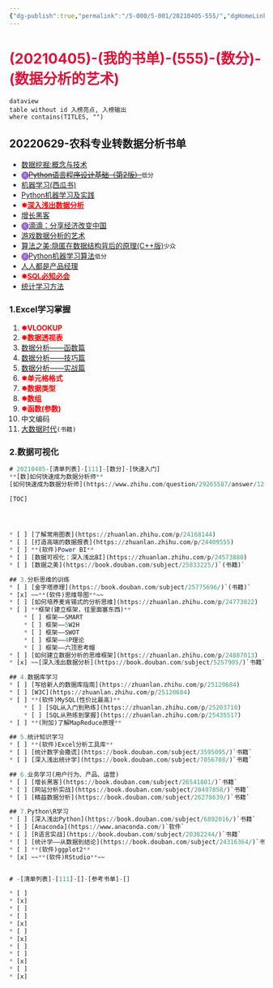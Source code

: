 ```yaml
---
{"dg-publish":true,"permalink":"/5-000/5-001/20210405-555/","dgHomeLink":true,"dgPassFrontmatter":false}
---
```



# <font color=#DC143C>(20210405)-(我的书单)-(555)-(数分)-(数据分析的艺术)</font>

```
dataview
table without id 入榜亮点, 入榜输出
where contains(TITLES, "")
```

## 20220629-农科专业转数据分析书单
+ [数据挖掘:概念与技术](https://book.douban.com/subject/11542972/)
+ <strong><font color=#9966CC>🅚</font></strong>[~~Python语言程序设计基础（第2版）~~](https://book.douban.com/subject/27021033/)`低分`
+ [机器学习(西瓜书)](https://book.douban.com/subject/26708119/)
+ [Python机器学习及实践](https://book.douban.com/subject/26886337/)
+ <strong><font color=#FF0000>✸</font></strong>[<strong><font color=#FF0000>深入浅出数据分析</font></strong>](https://book.douban.com/subject/5257905/)
+ [增长黑客](https://book.douban.com/subject/27593848/)
+ <strong><font color=#9966CC>🅚</font></strong>[滴滴：分享经济改变中国](https://book.douban.com/subject/26800138/)
+ [游戏数据分析的艺术](https://book.douban.com/subject/26464679/)
+ [算法之美:隐匿在数据结构背后的原理(C++版)](https://book.douban.com/subject/26713270/)`少众`
+ <strong><font color=#9966CC>🅚</font></strong>[Python机器学习算法](https://book.douban.com/subject/27076219/)`低分`
+ [人人都是产品经理](https://book.douban.com/subject/4723970/)
+ <strong><font color=#FF0000>✸</font></strong>[<strong><font color=#FF0000>SQL必知必会</font></strong>](https://book.douban.com/subject/24250054/)
+ [统计学习方法](https://book.douban.com/subject/10590856/)

### 1.Excel学习掌握
1. <strong><font color=#FF0000>✸VLOOKUP</font></strong>
2. <strong><font color=#FF0000>✸数据透视表</font></strong>
3. [数据分析——函数篇](https://zhuanlan.zhihu.com/p/23345231)
4. [数据分析——技巧篇](https://zhuanlan.zhihu.com/p/23618955)
5. [数据分析——实战篇](https://zhuanlan.zhihu.com/p/24084300)
6. <strong><font color=#FF0000>✸单元格格式</font></strong>
7. <strong><font color=#FF0000>✸数据类型</font></strong>
8. <strong><font color=#FF0000>✸数组</font></strong>
9. <strong><font color=#FF0000>✸函数(参数)</font></strong>
10. 中文编码
11. [大数据时代](https://book.douban.com/subject/20429677/)`(书籍)`

### 2.数据可视化















```SQL
# 20210405-[清单列表]-[111]-[数分]-[快速入门]
**[数]如何快速成为数据分析师**
[如何快速成为数据分析师](https://www.zhihu.com/question/29265587/answer/125091104)

[TOC]




* [ ] [了解常用图表](https://zhuanlan.zhihu.com/p/24168144)
* [ ] [打造高端的数据报表](https://zhuanlan.zhihu.com/p/24409555)
* [ ] **(软件)Power BI**
* [ ] [数据可视化：深入浅出BI](https://zhuanlan.zhihu.com/p/24573880)
* [ ] [数据之美](https://book.douban.com/subject/25833225/)`(书籍)`

## 3.分析思维的训练
* [ ] [金字塔原理](https://book.douban.com/subject/25775696/)`(书籍)`
* [x] ~~**(软件)思维导图**~~
* [ ] [如何培养麦肯锡式的分析思维](https://zhuanlan.zhihu.com/p/24773022)
* [ ] **框架(建立框架，往里面塞东西)**
    * [ ] 框架——SMART
    * [ ] 框架——5W2H
    * [ ] 框架——SWOT
    * [ ] 框架——4P理论
    * [ ] 框架——六顶思考帽
* [ ] [如何建立数据分析的思维框架](https://zhuanlan.zhihu.com/p/24887013)
* [x] ~~[深入浅出数据分析](https://book.douban.com/subject/5257905/)`书籍`~~

## 4.数据库学习
* [ ] [写给新人的数据库指南](https://zhuanlan.zhihu.com/p/25120684)
* [ ] [W3C](https://zhuanlan.zhihu.com/p/25120684)
* [ ] **(软件)MySQL(性价比最高)**
    * [ ] [SQL从入门到熟练](https://zhuanlan.zhihu.com/p/25203710)
    * [ ] [SQL从熟练到掌握](https://zhuanlan.zhihu.com/p/25435517)
* [ ] **(附加)了解MapReduce原理**

## 5.统计知识学习
* [ ] **(软件)Excel分析工具库**
* [ ] [统计数字会撒谎](https://book.douban.com/subject/3595095/)`书籍`
* [ ] [深入浅出统计学](https://book.douban.com/subject/7056708/)`书籍`

## 6.业务学习(用户行为、产品、运营)
* [ ] [增长黑客](https://book.douban.com/subject/26541801/)`书籍`
* [ ] [网站分析实战](https://book.douban.com/subject/20497858/)`书籍`
* [ ] [精益数据分析](https://book.douban.com/subject/26278639/)`书籍`

## 7.Python\R学习
* [ ] [深入浅出Python](https://book.douban.com/subject/6892016/)`书籍`
* [ ] [Anaconda](https://www.anaconda.com/)`软件`
* [ ] [R语言实战](https://book.douban.com/subject/20382244/)`书籍`
* [ ] [统计学——从数据到结论](https://book.douban.com/subject/24316364/)`书籍`
* [ ] **(软件)ggplot2**
* [x] ~~**(软件)RStudio**~~



```



```SQL
# -[清单列表]-[111]-[]-[参考书单]-[]

* [ ] 
* [x] 
* [ ] 
* [ ] 
* [x] 
* [ ] 
* [x] 
* [ ] 
* [ ] 
* [x] 
* [ ] 
* [x] 

```